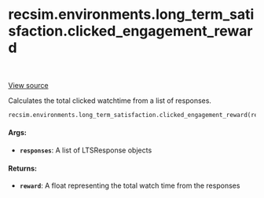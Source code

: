 <div itemscope itemtype="http://developers.google.com/ReferenceObject">
<meta itemprop="name" content="recsim.environments.long_term_satisfaction.clicked_engagement_reward" />
<meta itemprop="path" content="Stable" />
</div>

# recsim.environments.long_term_satisfaction.clicked_engagement_reward

<table class="tfo-notebook-buttons tfo-api" align="left">
</table>

<a target="_blank" href="https://github.com/google-research/recsim/tree/master/recsim//environments/long_term_satisfaction.py">View
source</a>

Calculates the total clicked watchtime from a list of responses.

```python
recsim.environments.long_term_satisfaction.clicked_engagement_reward(responses)
```

<!-- Placeholder for "Used in" -->

#### Args:

*   <b>`responses`</b>: A list of LTSResponse objects

#### Returns:

*   <b>`reward`</b>: A float representing the total watch time from the
    responses
